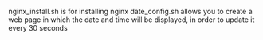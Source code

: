nginx_install.sh is for installing nginx 
date_config․sh allows you to create a web page in which the date and time will be displayed, in order to update it every 30 seconds
